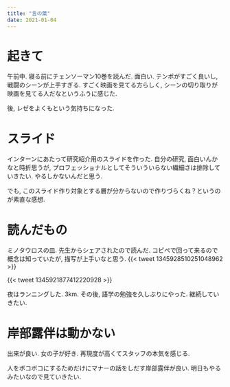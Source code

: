 ```yaml
---
title: "言の葉"
date: 2021-01-04
---
```


# 起きて
午前中. 寝る前にチェンソーマン10巻を読んだ. 面白い. テンポがすごく良いし, 戦闘のシーンが上手すぎる. すごく映画を見てる方らしく, シーンの切り取りが映画を見てる人だなというふうに感じた.

後, レゼをよくもという気持ちになった.

# スライド
インターンにあたって研究紹介用のスライドを作った. 自分の研究, 面白いんかなと時折思うが, プロフェッショナルとしてそういういらない繊細さは排除していきたい. やるしかないんだと思う.

でも, このスライド作り対象とする層が分からないので作りづらくね？というのが素直な感想.
# 読んだもの

ミノタウロスの皿. 先生からシェアされたので読んだ. コピペで回って来るので概念は知っていたが, 描写が上手いなと思う.
{{< tweet 1345928510251048962 >}}

{{< tweet 1345921877412220928 >}}

夜はランニングした. 3km. その後, 語学の勉強を久しぶりにやった. 継続していきたい.

# 岸部露伴は動かない
出来が良い. 女の子が好き. 再現度が高くてスタッフの本気を感じる.

人をボコボコにするためだけにマナーの話をしだす岸部露伴が良い. 明日もやるみたいなので見ていきたい.